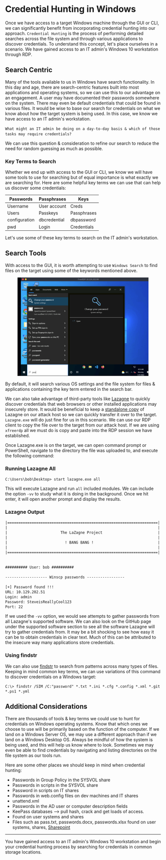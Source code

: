 # Credential Hunting in Windows

Once we have access to a target Windows machine through the GUI or CLI, we can significantly benefit from incorporating credential hunting into our approach. `Credential Hunting` is the process of performing detailed searches across the file system and through various applications to discover credentials. To understand this concept, let's place ourselves in a scenario. We have gained access to an IT admin's Windows 10 workstation through RDP.

## Search Centric

Many of the tools available to us in Windows have search functionality. In this day and age, there are search-centric features built into most applications and operating systems, so we can use this to our advantage on an engagement. A user may have documented their passwords somewhere on the system. There may even be default credentials that could be found in various files. It would be wise to base our search for credentials on what we know about how the target system is being used. In this case, we know we have access to an IT admin's workstation.

`What might an IT admin be doing on a day-to-day basis & which of those tasks may require credentials?`

We can use this question & consideration to refine our search to reduce the need for random guessing as much as possible.

### **Key Terms to Search**

Whether we end up with access to the GUI or CLI, we know we will have some tools to use for searching but of equal importance is what exactly we are searching for. Here are some helpful key terms we can use that can help us discover some credentials:

| Passwords     | Passphrases  | Keys        |
| ------------- | ------------ | ----------- |
| Username      | User account | Creds       |
| Users         | Passkeys     | Passphrases |
| configuration | dbcredential | dbpassword  |
| pwd           | Login        | Credentials |

Let's use some of these key terms to search on the IT admin's workstation.

## Search Tools

With access to the GUI, it is worth attempting to use `Windows Search` to find files on the target using some of the keywords mentioned above.

<figure><img src="../../../../.gitbook/assets/image (6) (1) (1) (1) (1) (1) (1) (1) (1) (1) (1) (1) (1) (1) (1) (1) (1) (1) (1) (1) (1) (1) (1) (1) (1).png" alt=""><figcaption></figcaption></figure>

By default, it will search various OS settings and the file system for files & applications containing the key term entered in the search bar.

We can also take advantage of third-party tools like [Lazagne](https://github.com/AlessandroZ/LaZagne) to quickly discover credentials that web browsers or other installed applications may insecurely store. It would be beneficial to keep a [standalone copy](https://github.com/AlessandroZ/LaZagne/releases/) of Lazagne on our attack host so we can quickly transfer it over to the target. `Lazagne.exe` will do just fine for us in this scenario. We can use our RDP client to copy the file over to the target from our attack host. If we are using `xfreerdp` all we must do is copy and paste into the RDP session we have established.

Once Lazagne.exe is on the target, we can open command prompt or PowerShell, navigate to the directory the file was uploaded to, and execute the following command:

### **Running Lazagne All**

```cmd-session
C:\Users\bob\Desktop> start lazagne.exe all
```

This will execute Lazagne and run `all` included modules. We can include the option `-vv` to study what it is doing in the background. Once we hit enter, it will open another prompt and display the results.

### **Lazagne Output**

```cmd-session
|====================================================================|
|                                                                    |
|                        The LaZagne Project                         |
|                                                                    |
|                          ! BANG BANG !                             |
|                                                                    |
|====================================================================|


########## User: bob ##########

------------------- Winscp passwords -----------------

[+] Password found !!!
URL: 10.129.202.51
Login: admin
Password: SteveisReallyCool123
Port: 22
```

If we used the `-vv` option, we would see attempts to gather passwords from all Lazagne's supported software. We can also look on the GitHub page under the supported software section to see all the software Lazagne will try to gather credentials from. It may be a bit shocking to see how easy it can be to obtain credentials in clear text. Much of this can be attributed to the insecure way many applications store credentials.

### **Using findstr**

We can also use [findstr](https://docs.microsoft.com/en-us/windows-server/administration/windows-commands/findstr) to search from patterns across many types of files. Keeping in mind common key terms, we can use variations of this command to discover credentials on a Windows target:

```cmd-session
C:\> findstr /SIM /C:"password" *.txt *.ini *.cfg *.config *.xml *.git *.ps1 *.yml
```

## Additional Considerations

There are thousands of tools & key terms we could use to hunt for credentials on Windows operating systems. Know that which ones we choose to use will be primarily based on the function of the computer. If we land on a Windows Server OS, we may use a different approach than if we land on a Windows Desktop OS. Always be mindful of how the system is being used, and this will help us know where to look. Sometimes we may even be able to find credentials by navigating and listing directories on the file system as our tools run.

Here are some other places we should keep in mind when credential hunting:

* Passwords in Group Policy in the SYSVOL share
* Passwords in scripts in the SYSVOL share
* Password in scripts on IT shares
* Passwords in web.config files on dev machines and IT shares
* unattend.xml
* Passwords in the AD user or computer description fields
* KeePass databases --> pull hash, crack and get loads of access.
* Found on user systems and shares
* Files such as pass.txt, passwords.docx, passwords.xlsx found on user systems, shares, [Sharepoint](https://www.microsoft.com/en-us/microsoft-365/sharepoint/collaboration)

***

You have gained access to an IT admin's Windows 10 workstation and begin your credential hunting process by searching for credentials in common storage locations.
